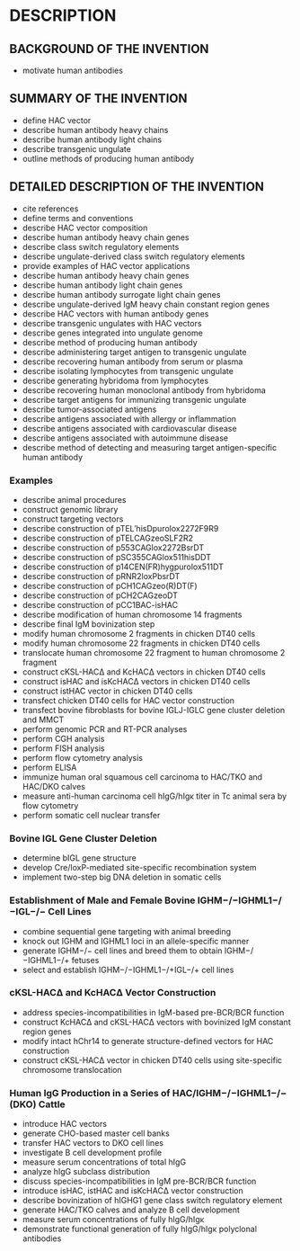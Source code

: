 # DESCRIPTION

## BACKGROUND OF THE INVENTION

- motivate human antibodies

## SUMMARY OF THE INVENTION

- define HAC vector
- describe human antibody heavy chains
- describe human antibody light chains
- describe transgenic ungulate
- outline methods of producing human antibody

## DETAILED DESCRIPTION OF THE INVENTION

- cite references
- define terms and conventions
- describe HAC vector composition
- describe human antibody heavy chain genes
- describe class switch regulatory elements
- describe ungulate-derived class switch regulatory elements
- provide examples of HAC vector applications
- describe human antibody heavy chain genes
- describe human antibody light chain genes
- describe human antibody surrogate light chain genes
- describe ungulate-derived IgM heavy chain constant region genes
- describe HAC vectors with human antibody genes
- describe transgenic ungulates with HAC vectors
- describe genes integrated into ungulate genome
- describe method of producing human antibody
- describe administering target antigen to transgenic ungulate
- describe recovering human antibody from serum or plasma
- describe isolating lymphocytes from transgenic ungulate
- describe generating hybridoma from lymphocytes
- describe recovering human monoclonal antibody from hybridoma
- describe target antigens for immunizing transgenic ungulate
- describe tumor-associated antigens
- describe antigens associated with allergy or inflammation
- describe antigens associated with cardiovascular disease
- describe antigens associated with autoimmune disease
- describe method of detecting and measuring target antigen-specific human antibody

### Examples

- describe animal procedures
- construct genomic library
- construct targeting vectors
- describe construction of pTEL′hisDpurolox2272F9R9
- describe construction of pTELCAGzeoSLF2R2
- describe construction of p553CAGlox2272BsrDT
- describe construction of pSC355CAGlox511hisDDT
- describe construction of p14CEN(FR)hygpurolox511DT
- describe construction of pRNR2loxPbsrDT
- describe construction of pCH1CAGzeo(R)DT(F)
- describe construction of pCH2CAGzeoDT
- describe construction of pCC1BAC-isHAC
- describe modification of human chromosome 14 fragments
- describe final IgM bovinization step
- modify human chromosome 2 fragments in chicken DT40 cells
- modify human chromosome 22 fragments in chicken DT40 cells
- translocate human chromosome 22 fragment to human chromosome 2 fragment
- construct cKSL-HACΔ and KcHACΔ vectors in chicken DT40 cells
- construct isHAC and isKcHACΔ vectors in chicken DT40 cells
- construct istHAC vector in chicken DT40 cells
- transfect chicken DT40 cells for HAC vector construction
- transfect bovine fibroblasts for bovine IGLJ-IGLC gene cluster deletion and MMCT
- perform genomic PCR and RT-PCR analyses
- perform CGH analysis
- perform FISH analysis
- perform flow cytometry analysis
- perform ELISA
- immunize human oral squamous cell carcinoma to HAC/TKO and HAC/DKO calves
- measure anti-human carcinoma cell hIgG/hIgκ titer in Tc animal sera by flow cytometry
- perform somatic cell nuclear transfer

### Bovine IGL Gene Cluster Deletion

- determine bIGL gene structure
- develop Cre/loxP-mediated site-specific recombination system
- implement two-step big DNA deletion in somatic cells

### Establishment of Male and Female Bovine IGHM−/−IGHML1−/−IGL−/− Cell Lines

- combine sequential gene targeting with animal breeding
- knock out IGHM and IGHML1 loci in an allele-specific manner
- generate IGHM−/− cell lines and breed them to obtain IGHM−/−IGHML1−/+ fetuses
- select and establish IGHM−/−IGHML1−/+IGL−/+ cell lines

### cKSL-HACΔ and KcHACΔ Vector Construction

- address species-incompatibilities in IgM-based pre-BCR/BCR function
- construct KcHACΔ and cKSL-HACΔ vectors with bovinized IgM constant region genes
- modify intact hChr14 to generate structure-defined vectors for HAC construction
- construct cKSL-HACΔ vector in chicken DT40 cells using site-specific chromosome translocation

### Human IgG Production in a Series of HAC/IGHM−/−IGHML1−/− (DKO) Cattle

- introduce HAC vectors
- generate CHO-based master cell banks
- transfer HAC vectors to DKO cell lines
- investigate B cell development profile
- measure serum concentrations of total hIgG
- analyze hIgG subclass distribution
- discuss species-incompatibilities in IgM pre-BCR/BCR function
- introduce isHAC, istHAC and isKcHACΔ vector construction
- describe bovinization of hIGHG1 gene class switch regulatory element
- generate HAC/TKO calves and analyze B cell development
- measure serum concentrations of fully hIgG/hIgκ
- demonstrate functional generation of fully hIgG/hIgκ polyclonal antibodies

